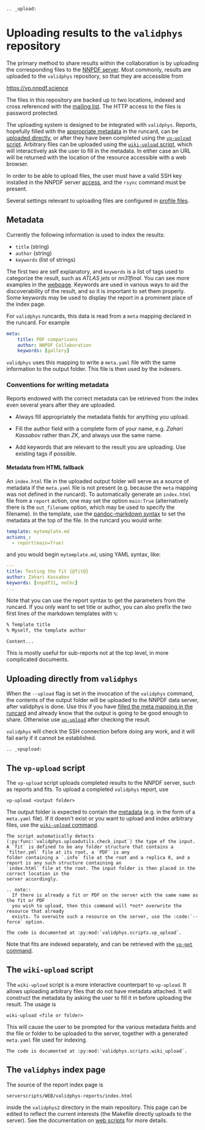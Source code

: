 ```eval_rst
.. _upload:
```
Uploading results to the `validphys` repository
===============================================

The primary method to share results within the collaboration is by uploading the
corresponding files to the [NNPDF server](server). Most commonly, results are
uploaded to the `validphys` repository, so that they are accessible from

<https://vp.nnpdf.science>

The files in this repository are backed up to two locations, indexed and cross
referenced with the [mailing list](mail). The HTTP access to the files is
password protected.

The uploading system is designed to be integrated with `validphys`. Reports,
hopefully filled with the [appropriate metadata](#metadata) in the runcard, can
be [uploaded directly](#uploading-directly-from-validphys), or after they have
been completed using the [`vp-upload` script](#the-vp-upload-script). Arbitrary
files can be uploaded using the [`wiki-upload` script](#the-wiki-upload-script),
which will interactively ask the user to fill in the metadata. In either case an
URL will be returned with the location of the resource accessible with a web
browser.

In order to be able to upload files, the user must have a valid SSH key
installed in the NNPDF server [access](../get-started/access), and the `rsync`
command must be present.

Several settings relevant to uploading files are configured in [profile
files](nnprofile).

## Metadata

Currently the following information is used to index the results:

  - `title` (string)
  - `author` (string)
  - `keywords` (list of strings)

The first two are self explanatory, and `keywords` is a list of tags used to
categorize the result, such as *ATLAS jets* or *nn31final*. You can see more
examples in the [webpage](https://vp.nnpdf.science). Keywords are used in
various ways to aid the discoverability of the result, and so it is important to
set them properly. Some keywords may be used to display the report in a
prominent place of the index page.

For `validphys` runcards, this data is read from a `meta` mapping declared in
the runcard. For example

```yaml
meta:
    title: PDF comparisons
    author: NNPDF Collaboration
    keywords: [gallery]
```

`validphys` uses this mapping to write a `meta.yaml` file with the same
information to the output folder. This file is then used by the indexers.


### Conventions for writing metadata

Reports endowed with the correct metadata can be retrieved from the index even
several years after they are uploaded.

  - Always fill appropriately the metadata fields for anything you upload.

  - Fill the author field with a complete form of your name, e.g. *Zahari
	Kassabov* rather than *ZK*, and always use the same name.

  - Add keywords that are relevant to the result you are uploading. Use existing
    tags if possible.

#### Metadata from HTML fallback

An `index.html` file in the uploaded output folder will serve as a source of
metadata if the `meta.yaml` file is not present (e.g. because the `meta` mapping
was not defined in the runcard). To automatically generate an `index.html` file
from a `report` action, one may set the option `main:True` (alternatively there
is the `out_filename` option, which may be used to specify the filename). In the
template, use the [pandoc-markdown
syntax](http://pandoc.org/MANUAL.html#metadata-blocks) to set the metadata at
the top of the file. In the runcard you would write:

~~~yaml
template: mytemplate.md
actions_:
  - report(main=True)
~~~
and you would begin `mytemplate.md`, using YAML syntax,  like:
```yaml
---
title: Testing the fit {@fit@}
author: Zahari Kassabov
keywords: [nnpdf31, nolhc]
...
```
Note that you can use the report syntax to get the parameters from the
runcard. If you only want to set title or author, you can also
prefix the two first lines of the markdown templates with `%`:
```markdown
% Template title
% Myself, the template author

Content...
```
This is mostly useful for sub-reports not at the top level, in
more complicated documents.


Uploading directly from `validphys`
----------------------------------

When the `--upload` flag is set in the invocation of the `validphys` command,
the contents of the output folder will be uploaded to the NNPDF data server,
after validphys is done. Use this if you have [filled the meta mapping in the
runcard](#metadata) and already know that the output is going to be good enough
to share. Otherwise use [`vp-upload`](#the-vp-upload-script) after checking the result.

`validphys` will check the SSH connection before doing any work, and
it will fail early if it cannot be established.

```eval_rst
.. _vpupload:
```
The `vp-upload` script
----------------------

The `vp-upload` script uploads completed results to the NNPDF server, such as
reports and fits. To upload a completed `validphys` report, use
```
vp-upload <output folder>
```
The output folder is expected to contain the [metadata](#metadata) (e.g. in the
form of a `meta.yaml` file). If it doesn't exist or you want to upload and index
arbitrary files, use the [`wiki-upload` command](#the-wiki-upload-script).

```eval_rst
The script automatically detects (:py:func:`validphys.uploadutils.check_input`) the type of the input.
A `fit` is defined to be any folder structure that contains a `filter.yml` file at its root, a `PDF` is any
folder containing a `.info` file at the root and a replica 0, and a report is any such structure containing an
`index.html` file at the root. The input folder is then placed in the correct location in the
server accordingly.
```

```eval_rst
.. note::
  If there is already a fit or PDF on the server with the same name as the fit or PDF
  you wish to upload, then this command will *not* overwrite the resource that already
  exists. To overwite such a resource on the server, use the :code:`--force` option.
```

```eval_rst
The code is documented at :py:mod:`validphys.scripts.vp_upload`.
```

Note that fits are indexed separately, and can be retrieved with the [`vp-get`
command](download).


The `wiki-upload` script
------------------------

The `wiki-upload` script is a more interactive counterpart to `vp-upload`. It
allows uploading arbitrary files that do not have metadata attached. It will
construct the metadata by asking the user to fill it in before uploading the
result. The usage is

```
wiki-upload <file or folder>
```
This will cause the user to be prompted for the various metadata fields and the
file or folder to be uploaded to the server, together with a generated
`meta.yaml` file used for indexing.

```eval_rst
The code is documented at :py:mod:`validphys.scripts.wiki_upload`.
```

The `validphys` index page
--------------------------

The source of the report index page is
```
serverscripts/WEB/validphys-reports/index.html
```
inside the `validphys2` directory in the main repository. This page can be
edited to reflect the current interests (the Makefile directly uploads to the
server). See the documentation on  [web scripts](web-scripts) for more details.

